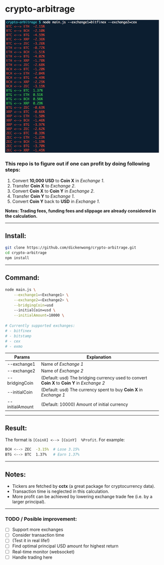 # crypto-arbitrage

![Demo](demo.png)

### This repo is to figure out if one can profit by doing following steps:
1. Convert **10,000 USD** to **Coin X** in *Exchange 1*.
2. Transfer **Coin X** to *Exchange 2*.
3. Convert **Coin X** to **Coin Y** in *Exchange 2*.
4. Transfer **Coin Y** to *Exchange 1*.
5. Convert **Coin Y** back to **USD** in *Exchange 1*.

**Notes: Trading fees, funding fees and slippage are already considered in the calculation.**

---
## Install:
```sh
git clone https://github.com/dickenwong/crypto-arbitrage.git
cd crypto-arbitrage
npm install
```

---
## Command:
```sh
node main.js \
    --exchange1=<Exchange1> \
    --exchange2=<Exchange2> \
    --bridgingCoin=usd
    --initialCoin=usd \
    --initialAmount=10000 \

# Currently supported exchanges:
# - bitfinex
# - bitstamp
# - cex
# - exmo
```

| Params | Explanation |
|---|---|
| --exchange1 | Name of *Exchange 1* |
| --exchange2 | Name of *Exchange 2* |
| --bridgingCoin | (Default: usd) The bridging currency used to convert **Coin X** to **Coin Y** in *Exchange 2* |
| --initialCoin | (Default: usd) The currency spent to buy **Coin X** in *Exchange 1* |
| --initialAmount | (Default: 10000) Amount of initial currency |


---
## Result:
The format is `[CoinX] <--> [CoinY]  %Profit`. For example:
```sh
BCH <--> ZEC  -3.15%  # Lose 3.15%
BTG <--> BTC  1.37%   # Earn 1.37%
```

---
## Notes:
* Tickers are fetched by **cctx** (a great package for cryptocurrency data).
* Transaction time is neglected in this calculation.
* More profit can be achieved by lowering exchange trade fee (i.e. by a larger principal).

---
### TODO / Posible improvement:
* [ ] Support more exchanges
* [ ] Consider transaction time
* [ ] (Test it in real life!)
* [ ] Find optimal principal USD amount for highest return
* [ ] Real-time monitor (websocket)
* [ ] Handle trading here
